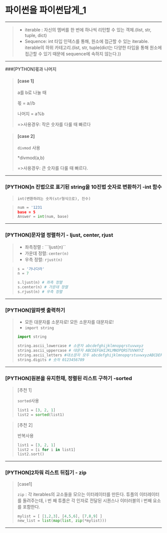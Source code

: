 # 파이썬을 파이썬답게_1

---

> + iterable : 자신의 멤버를 한 번에 하나씩 리턴할 수 있는 객체.(list, str, tuple, dict)
> + Sequence: int 타입 인덱스를 통해, 원소에 접근할 수 있는 iterable. iterable의 하위 카테고리.(list, str, tuple(dict는 다양한 타입을 통해 원소에 접근할 수 있기 때문에 sequence에 속하지 않는다.))

------

###[PYTHON]몫과 나머지

>#### [case 1]
>
>a를 b로 나눌 때
>
>몫 = a//b
>
>나머지 = a%b
>
>=>사용경우: 작은 숫자를 다룰 때 빠르다

>#### [case 2]
>
>```divmod``` 사용
>
>*divmod(a,b)
>
>=>사용경우: 큰 숫자를 다룰 때 빠르다.

-------

### [PYTHON]n 진법으로 표기된 string을 10진법 숫자로 변환하기 -int 함수

>```int(변환하려는 숫자(str형식으로), 진수)``` 

>~~~python
>num = '1231
>base = 5
>Answer = int(num, base)
>~~~

------

### [PYTHON]문자열 정렬하기 - ljust, center, rjust

>+ 좌측정렬 : ```ljust(n)``
>+ 가운데 정렬: ```center(n)```
>+ 우측 정렬: ```rjust(n)```

>~~~python
>s = '가나다라'
>n = 7
>
>s.ljust(n) # 좌측 정렬
>s.center(n) # 가운데 정렬
>s.rjust(n) # 우측 정렬
>~~~

-------------

### [PYTHON]알파벳 출력하기

>+ 모든 대문자를 소문자로! 모든 소문자를 대문자로!
>+ ```import string```
>
>~~~python
>import string 
>
>string.ascii_lowercase # 소문자 abcdefghijklmnopqrstuvwxyz
>string.ascii_uppercase # 대문자 ABCDEFGHIJKLMNOPQRSTUVWXYZ
>string.ascii_letters #대소문자 모두 abcdefghijklmnopqrstuvwxyzABCDEFGHIJKLMNOPQRSTUVWXYZ
>string.digits # 숫자 0123456789
>~~~

-----

### [PYTHON]원본을 유지한채, 정렬된 리스트 구하기 -sorted

>[추천 1]
>
>```sorted```사용
>
>~~~python
>list1 = [3, 2, 1]
>list2 = sorted(list1)
>~~~

>[추천 2]
>
>반복사용
>
>~~~python
>list1 = [3, 2, 1]
>list2 = [i for i in list1] 
>list2.sort()
>~~~

----

### [PYTHON]2차워 리스트 뒤집기 - zip

>[case1]
>
>```zip``` : 각 iterables의 교소들을 모으는 이터레이터를 만든다. 튜플의 이터레이터를 돌려주는데, i 번 째 튜플은 각 인자로 전달된 시퀀스나 이터러블의 i 번째 요소를 포함한다.
>
>~~~python
>mylist = [ [1,2,3], [4,5,6], [7,8,9] ]
>new_list = list(map(list, zip(*mylist)))
>~~~
>

------------------


